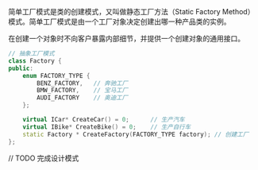 简单工厂模式是类的创建模式，又叫做静态工厂方法（Static Factory Method）模式。简单工厂模式是由一个工厂对象决定创建出哪一种产品类的实例。

在创建一个对象时不向客户暴露内部细节，并提供一个创建对象的通用接口。

```cpp
// 抽象工厂模式
class Factory {
public:
    enum FACTORY_TYPE {
        BENZ_FACTORY,   // 奔驰工厂
        BMW_FACTORY,    // 宝马工厂
        AUDI_FACTORY    // 奥迪工厂
    };

    virtual ICar* CreateCar() = 0;      // 生产汽车
    virtual IBike* CreateBike() = 0;    // 生产自行车
    static Factory * CreateFactory(FACTORY_TYPE factory); // 创建工厂
};
```

// TODO 完成设计模式